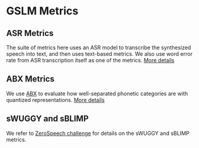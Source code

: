# GSLM Metrics

## ASR Metrics

The suite of metrics here uses an ASR model to transcribe the synthesized speech into text, and then uses text-based
metrics. We also use word error rate from ASR transcription itself as one of the metrics. [More details](asr_metrics)

## ABX Metrics

We
use [ABX](https://www.semanticscholar.org/paper/ABX-Discriminability-Measures-and-Applications-Schatz/13d3537228f728c1063cc83743cb118bba3367a0)
to evaluate how well-separated phonetic categories are with quantized representations. [More details](abx_metrics)

## sWUGGY and sBLIMP

We refer to [ZeroSpeech challenge](https://www.zerospeech.com/2021/track_s.html#scoring-based-metrics) for details on
the sWUGGY and sBLIMP metrics.
